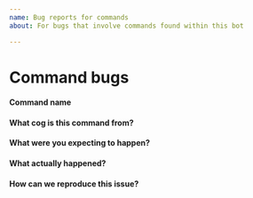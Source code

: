```yaml
---
name: Bug reports for commands
about: For bugs that involve commands found within this bot

---
```


# Command bugs

<!-- 
Did you find a bug with a command? Fill out the following:
-->

#### Command name

<!-- Replace this line with the name of the command -->

#### What cog is this command from?

<!-- Replace this line with the name of the cog -->

#### What were you expecting to happen?

<!-- Replace this line with a description of what you were expecting to happen -->

#### What actually happened?

<!-- Replace this line with a description of what actually happened. Include any error messages -->

#### How can we reproduce this issue?

<!-- Replace with numbered steps to reproduce the issue -->
